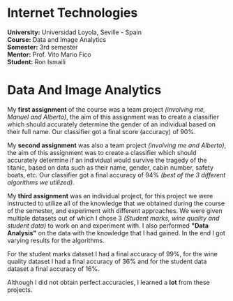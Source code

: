 # Internet Technologies

**University:** Universidad Loyola, Seville - Spain <br>
**Course:** Data and Image Analytics <br>
**Semester:** 3rd semester <br>
**Mentor:** Prof. Vito Mario Fico <br>
**Student:** Ron Ismaili <br>

# Data And Image Analytics

My **first assignment** of the course was a team project _(involving me, Manuel and Alberto)_, the aim of this assignment was to create a classifier which should accurately determine the gender of an individual based on their full name. Our classifier got a final score (accuracy) of 90%.

My **second assignment** was also a team project _(involving me and Alberto)_, the aim of this assignment was to create a classifier which should accurately determine if an individual would survive the tragedy of the titanic, based on data such as their name, gender, cabin number, safety boats, etc. Our classifier got a final accuracy of 94% _(best of the 3 different algorithms we utilized)_.

My **third assignment** was an individual project, for this project we were instructed to utilize all of the knowledge that we obtained during the course of the semester, and experiment with different approaches. We were given multiple datasets out of which I chose 3 _(Student marks, wine quality and student data)_ to work on and experiment with. I also performed **"Data Analysis"** on the data with the knowledge that I had gained. In the end I got varying results for the algorithms.

For the student marks dataset I had a final accuracy of 99%, for the wine quality dataset I had a final accuracy of 36% and for the student data dataset a final accuracy of 16%.

Although I did not obtain perfect accuracies, I learned a **lot** from these projects.
